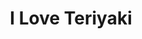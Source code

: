 ---
layout: place
title: "I Love Teriyaki"
permalink: /california/sacramento/i-love-teriyaki.html
stateAbbr: CA
stateName: California
cityName: Sacramento
place_id: ChIJ5_t2EILZmoARoKfJRR4H9Q4
photos:
  - name: >-
      places/ChIJ5_t2EILZmoARoKfJRR4H9Q4/photos/AeeoHcKRT5scfiqOGghllLUb1jbPZk-AUAKxedOV3Ro-wCen58k-WeCjxJWDVXtti-FzXgxnrXyd-7i2HrKw0hb9P6KSqGEJKU_EsMYosgjvioNewB8A3xs8I5WU2emYnj67Vi4FabA9cUjcUtzJa17LWIw5nLJ2yUi-WtATn2kaP1F3FErhl-I-L2IdA2jFdYuGFVJ0ARFHT334x6G7jVp2sTLQliVBIbhn9nmrPHh_1BZoJKgiY3FnRlPcvrw3g1Lud4Bn5dkLFto13XGp2gGClHGDhSSKNtwtMlaKazyhGOgOiY3Q0uqJxMQpOe_0yuXsrIWvWaEr7xmXlEd8x6Nd95S2YAUYpXNtmVRgociLotXv3wyvMhrwyr0r6At_eHszYeamY3JAMKDPLzPEJdoyQmmV6r7J7JaXp0DcS1xL9liDR3PZ
    widthPx: 3024
    heightPx: 4032
    authorAttributions:
      - displayName: Andy M
        uri: https://maps.google.com/maps/contrib/110695674329085502200
        photoUri: >-
          https://lh3.googleusercontent.com/a-/ALV-UjXD3RsLSzapx7DNGIzgS0oHLJB3CSanDcRBq8GNtl9_obXgVHA1mg=s100-p-k-no-mo
    flagContentUri: >-
      https://www.google.com/local/imagery/report/?cb_client=maps_api_places.places_api&image_key=!1e10!2sCIHM0ogKEICAgIDu-bGf5AE&hl=en-US
    googleMapsUri: >-
      https://www.google.com/maps/place//data=!3m4!1e2!3m2!1sCIHM0ogKEICAgIDu-bGf5AE!2e10!4m2!3m1!1s0x809ad9821076fbe7:0xef5071e45c9a7a0
  - name: >-
      places/ChIJ5_t2EILZmoARoKfJRR4H9Q4/photos/AeeoHcL43tgiNZwBH09vMrl3Iw0qFP-zjaq0OxbNpyx3az2WTTanU6cdMdFGTGGAvIShLTvGgiTh0Er0yHV8fDfNjlw2T9bJD0OrutZQCWf67QmIF0otblnXEMUgT25DH0BnhHBDEcZFgG4-1HGMP2Q3g40xXTEtWHzyG5TBMX5uQtYGrdOXAo0s6nZ4qdI81dKioIfWpdjVi7oSu0CC23sjeZaLJArBzJUAyWs1JuvI0Hjg28J5srg02yslGYbx-cSkQTmp4Gh-aywXHlLQhMj2ZMVPzDJ9gx6TTLX7KobFcAe_KbPPW5WLcK58GXy8NqRx_TW4TENi5G7OVVtHP4PIWv3Lmq21ExEbzP2Q-USGUhGSvkGkmb3fMydheVvVhepkrR7tArkj6Gp_vmBQE9BtpRCq0eCQVOpiJOKECkSRmHBZavFW
    widthPx: 4800
    heightPx: 3600
    authorAttributions:
      - displayName: Scott Deitzel
        uri: https://maps.google.com/maps/contrib/116637855194092219961
        photoUri: >-
          https://lh3.googleusercontent.com/a-/ALV-UjV39csNop1JSzrZmTEXGrxtWAicfRJW77JBzkJA4lCsxoPqoGt1=s100-p-k-no-mo
    flagContentUri: >-
      https://www.google.com/local/imagery/report/?cb_client=maps_api_places.places_api&image_key=!1e10!2sCIHM0ogKEICAgIDe0O3rkAE&hl=en-US
    googleMapsUri: >-
      https://www.google.com/maps/place//data=!3m4!1e2!3m2!1sCIHM0ogKEICAgIDe0O3rkAE!2e10!4m2!3m1!1s0x809ad9821076fbe7:0xef5071e45c9a7a0
  - name: >-
      places/ChIJ5_t2EILZmoARoKfJRR4H9Q4/photos/AeeoHcKrOBZymdrNZJ4qxQJtIIePdlc49ThgmCYdABVwSWKO9EOyddtY4iOqgDG5FRNL33bfAbzrsU5guMrjKrEA1dgLWN7Xxu5yGa58j4iWSX8zl2PNLHo5ITgVFtDKIog2oqgN-McO8MyTPkmlv74JPxq99Ct8_DRgEqWTHm90w7cguzN_hBnRE_xvaFSuFMIIoy_V-q4VoZaHmjgAf_qmWYK8u13Syyl-ySrpN6Vapky6Oah8JWkWjSuFd8JBSsPQl-kaw7XX2U9-bSza6bVdhSskQYKex1k-3wT2A4eyhW8L1K5z9-SLPejBprTBV0z6UEEfrIGiZ-XdOlUmaiO83LaUXeON0-Ar2DTKQaRbHXVpZod7b7D2Hgob2nXTQI2fFg45VBw7Sa62ygbWc5TSPLNLzDXvjRy4ajTvmbosuylcug
    widthPx: 3024
    heightPx: 4032
    authorAttributions:
      - displayName: Andy M
        uri: https://maps.google.com/maps/contrib/110695674329085502200
        photoUri: >-
          https://lh3.googleusercontent.com/a-/ALV-UjXD3RsLSzapx7DNGIzgS0oHLJB3CSanDcRBq8GNtl9_obXgVHA1mg=s100-p-k-no-mo
    flagContentUri: >-
      https://www.google.com/local/imagery/report/?cb_client=maps_api_places.places_api&image_key=!1e10!2sCIHM0ogKEICAgIDu-bGjJw&hl=en-US
    googleMapsUri: >-
      https://www.google.com/maps/place//data=!3m4!1e2!3m2!1sCIHM0ogKEICAgIDu-bGjJw!2e10!4m2!3m1!1s0x809ad9821076fbe7:0xef5071e45c9a7a0
  - name: >-
      places/ChIJ5_t2EILZmoARoKfJRR4H9Q4/photos/AeeoHcK2PBzfuxIF3r8kesv5VsLeMaNspmKLRO28WLMQWuLaqABuwgXumFU1TMXhtMMOR0O2wFlWXGLg-KyU5mAntGaywS5I6QyI8H6MS9tJZpg-8w34OEBu6jukIjModotMlWiHYXI1wlEyRunXUmgDhyzOAbJmtOWKtUKNUaPjL0IRQnuhSCjchRGI1ZYp0ec7RhPpzMNF_tCOkzUoRmYVkjIBg70PSd6TNL6-k6fr6pBE_N1Hwn7GsrWuhXVqxImeHm6kldjqYwvVPenLzfOBup13wFT3Szn30YtV7trznjYkvmGNTvzT_Oq-IAzy2gjYSZIe-1a9iQqTj8DLGgPkonTFEPVdZWpRuADD8lhU4-6MH6KXV-KarOdofa1SQaI2smf94BiKjFvIAOPLYgB65K5x1mx7O85pt5dRbxE1iV6mBeCF
    widthPx: 3024
    heightPx: 4032
    authorAttributions:
      - displayName: Andy M
        uri: https://maps.google.com/maps/contrib/110695674329085502200
        photoUri: >-
          https://lh3.googleusercontent.com/a-/ALV-UjXD3RsLSzapx7DNGIzgS0oHLJB3CSanDcRBq8GNtl9_obXgVHA1mg=s100-p-k-no-mo
    flagContentUri: >-
      https://www.google.com/local/imagery/report/?cb_client=maps_api_places.places_api&image_key=!1e10!2sCIHM0ogKEICAgIDu-bG7_gE&hl=en-US
    googleMapsUri: >-
      https://www.google.com/maps/place//data=!3m4!1e2!3m2!1sCIHM0ogKEICAgIDu-bG7_gE!2e10!4m2!3m1!1s0x809ad9821076fbe7:0xef5071e45c9a7a0
  - name: >-
      places/ChIJ5_t2EILZmoARoKfJRR4H9Q4/photos/AeeoHcI9rWvxN7FNwBOAOXpbPPXwlEMCTIFEylGfPfAw9S6nPe-Js21rqedN52g_NUt-z1etw1vWHiEAKw-Xzsrn1iWVHIqBAy7xsVNQqYE6nvpED2aTjEcoIiG9RfULsgHS64cMyORImTrcr2LENiGfGGK13VA2FXm7CwudfY9_nOUGpYGjSL_gtfhpzKUX7_v9EHe6es4mO3srjphnRIPSh9C1aJCAQpoX4Of78AWkStzP0doOydE7UQTjCwNeWrZqXOCm3rvwHP0QHezwNmiDWfc-HRGrDmcA8RU78FTjZ_Xb3c8vITZiungtZXyO5XYO7T51EE95--ucWG_7gb0PCtp1B1A4GF5vNWvxv-8TvTAoi-agLTB8RzWi8h6mCRz231sZe_ijahJl_hnhAnAVtvn7Cc10MHKWTRbaAvYIy2QcSg
    widthPx: 3024
    heightPx: 4032
    authorAttributions:
      - displayName: J J
        uri: https://maps.google.com/maps/contrib/110824279606175658235
        photoUri: >-
          https://lh3.googleusercontent.com/a/ACg8ocI3WXocmFna288vc_vVS8fa7dr4R8GrKcgXWCsPRTjW50Fs=s100-p-k-no-mo
    flagContentUri: >-
      https://www.google.com/local/imagery/report/?cb_client=maps_api_places.places_api&image_key=!1e10!2sCIHM0ogKEICAgID6-42pPw&hl=en-US
    googleMapsUri: >-
      https://www.google.com/maps/place//data=!3m4!1e2!3m2!1sCIHM0ogKEICAgID6-42pPw!2e10!4m2!3m1!1s0x809ad9821076fbe7:0xef5071e45c9a7a0
  - name: >-
      places/ChIJ5_t2EILZmoARoKfJRR4H9Q4/photos/AeeoHcLcsIFwcBHOQrJPM9C-1-NN_Ji227BepXEMEmMlRfbgJA7zpUbQwkcfzSgSYDg1i4ltVQiTsW6QnzDs5LuBIydO6zvWaW9HucxTqY7Au7xZSG0oMD9BpE45mLSJqwFf-fXwBQ6HqX4UHUdF10mVrAZo-e94LQq6W3U3YdoYnll7Zd_sNafbVlDfTfClbM8PsC0IZUTlTV3Ntsn3mZJ1jXbVjO7FsUXUUAyVfEcDYhDeAgPQ-iWtSSE4p3RFa2oYtW-y5z2hiP5YJ3gdmAQICjer8cGmNgP5X2VAVkobqS1kWTFxZPtENqnaZ5YMD5qO2Jj3_FSMIvQ2JJrNkeOOHZR27eE2j-rv9-pev9r8kj7lCjvaNkFzpEQ7F2jVAGBFb_JIf9zWZL3NHSZbzgTNa-COrsaliXt6e5PAdCRSFRLzxgmn
    widthPx: 4032
    heightPx: 3024
    authorAttributions:
      - displayName: Andy M
        uri: https://maps.google.com/maps/contrib/110695674329085502200
        photoUri: >-
          https://lh3.googleusercontent.com/a-/ALV-UjXD3RsLSzapx7DNGIzgS0oHLJB3CSanDcRBq8GNtl9_obXgVHA1mg=s100-p-k-no-mo
    flagContentUri: >-
      https://www.google.com/local/imagery/report/?cb_client=maps_api_places.places_api&image_key=!1e10!2sCIHM0ogKEICAgIDu-bGjiQE&hl=en-US
    googleMapsUri: >-
      https://www.google.com/maps/place//data=!3m4!1e2!3m2!1sCIHM0ogKEICAgIDu-bGjiQE!2e10!4m2!3m1!1s0x809ad9821076fbe7:0xef5071e45c9a7a0
  - name: >-
      places/ChIJ5_t2EILZmoARoKfJRR4H9Q4/photos/AeeoHcJ2AbD8UyD0Is_43ouMFJG7-6vFMYu7U56mRZ64dC6jimFlB6zO2QCTBttr4HcYC7r5wtJj582RSh6NLzCMF2nH2rHMsYH_SOL_p7LzJ-mP1WU1esS56bkyP37RoBSow21tTlNISvA0wptGZLpJlhjmpiJSeNt_kYDqcFcx9IPiVPdGWx-YnAtApu_KFcDb6sHzkg8YDPM830rD9zBo8N2aXKBkKRfi2MuGwgbYMoMRo6YmdT8aAoTimSFdR-iBpmhlcTqM-y0Bw4oZQBXqR_NZg6IjNbty3s1NKwEPWbL2X4UFlvcFnNbe-6Q-ZhamfedIUPVZFw9fGccxjYi3pGzDxf6eXSs3n5sDY7KlAgbfNz0jNdC8mkcFexi3lfcS1to9B_lGw7cqv4VzyHdyP8aLiHz4pwRxgyt_VUjXJAD67w
    widthPx: 3600
    heightPx: 4800
    authorAttributions:
      - displayName: Scott Deitzel
        uri: https://maps.google.com/maps/contrib/116637855194092219961
        photoUri: >-
          https://lh3.googleusercontent.com/a-/ALV-UjV39csNop1JSzrZmTEXGrxtWAicfRJW77JBzkJA4lCsxoPqoGt1=s100-p-k-no-mo
    flagContentUri: >-
      https://www.google.com/local/imagery/report/?cb_client=maps_api_places.places_api&image_key=!1e10!2sCIHM0ogKEICAgIDe0O3LOw&hl=en-US
    googleMapsUri: >-
      https://www.google.com/maps/place//data=!3m4!1e2!3m2!1sCIHM0ogKEICAgIDe0O3LOw!2e10!4m2!3m1!1s0x809ad9821076fbe7:0xef5071e45c9a7a0
  - name: >-
      places/ChIJ5_t2EILZmoARoKfJRR4H9Q4/photos/AeeoHcKcj-MxCQJeLgKGRIymOj9b0CvMmNatPBFInznytT2temEvu0TB0PENKoPTekshmrJL0HLKwOO3S_Ih7w1l_o1jtRjLezfxw5fbI3XXsWW0b3KWC08sxZg81RedgE2N2YuqYQLqLotDsPJ6i9aCSviXUCXPiLgL7vJCavX8DXE-wy5vKFbFr6qTBjIsA7ct8hG2HjPFF3TQ5F0lpKYSJjIpWCcTD4pC5eFK5aJL1jCiBaL-RaQJAUt-SiCCNR71yfNjwxxa8DqTg4kdawbZetxaIrdspumLlrzNFEA7Vx_jh9e10HGqCjHXhLyU1sZrIM1vHnkaW-C0xVozJxFLLFsyF4ir-pqUCZ0BACZ6xsLILz0dGYySmLuSpGW-kBoYbdfQWUAgnKTHQAlN-S7rWTSuRmE0iQpw8itG1tIi3ONrPQ
    widthPx: 3024
    heightPx: 4032
    authorAttributions:
      - displayName: Miss Noela
        uri: https://maps.google.com/maps/contrib/112189968546086035462
        photoUri: >-
          https://lh3.googleusercontent.com/a-/ALV-UjXr4iwBARQuugjIIuk5k0h3IkLH4AdabMKjM5LyD0lP8oVZov54=s100-p-k-no-mo
    flagContentUri: >-
      https://www.google.com/local/imagery/report/?cb_client=maps_api_places.places_api&image_key=!1e10!2sCIHM0ogKEICAgIDXoKXTTg&hl=en-US
    googleMapsUri: >-
      https://www.google.com/maps/place//data=!3m4!1e2!3m2!1sCIHM0ogKEICAgIDXoKXTTg!2e10!4m2!3m1!1s0x809ad9821076fbe7:0xef5071e45c9a7a0
  - name: >-
      places/ChIJ5_t2EILZmoARoKfJRR4H9Q4/photos/AeeoHcJzcaKzR8lb2QvuiSuE_ZfnuSh-6dEXmzA2Mt1ZiZ0-xw3Pv0QIg9bURpsUAaysf3eo1aQHKLFA6r4aKfHj0jBkJ6nu21bBmc9WoEqcCGtW7QXryyqoIen8ZNWezvy7e6nDFQ7aomgFjZpwd5Txm-GJkb1MV-9Nk-m6WR7OWZquAGUiN4mxU5DxreyxQkFI9Y9mY-WWPP4xPIBLsR0Bzb_SLpLDxVUlzSwhgFmTzJfT3X0DCpc8yNcrLC2cQ1dmrEdw1ly4wu1dp-lOAH77WDVGKXLrfX-rCkU5SCgCLmEucH8oI7JnTj-KhUBlTG7PMn7bOU5GDtFpMZfZF5ZhvI5jUyOUwz7KMhpxcIXJMNI5IH8H5D1CscyY4-6uqdsDpbV5BVgky4zhXDoYcHJwem4Db-Bh9FFxilLMPIKpBAARQQ
    widthPx: 3024
    heightPx: 4032
    authorAttributions:
      - displayName: Days Made New With Keeks Key
        uri: https://maps.google.com/maps/contrib/116770738213446728073
        photoUri: >-
          https://lh3.googleusercontent.com/a-/ALV-UjXS79cCzmLqoE29Rg8kLyhl04HiA3ccXC2p_oawoqR4K-lTxGWNpw=s100-p-k-no-mo
    flagContentUri: >-
      https://www.google.com/local/imagery/report/?cb_client=maps_api_places.places_api&image_key=!1e10!2sCIHM0ogKEICAgICNqO6eSw&hl=en-US
    googleMapsUri: >-
      https://www.google.com/maps/place//data=!3m4!1e2!3m2!1sCIHM0ogKEICAgICNqO6eSw!2e10!4m2!3m1!1s0x809ad9821076fbe7:0xef5071e45c9a7a0
  - name: >-
      places/ChIJ5_t2EILZmoARoKfJRR4H9Q4/photos/AeeoHcKSol-u-EpLEB_9FonsWN52SUhl757krBOFcs_FE1JiJYNmRSrHtzzRfaMTrofY_aR9g8OTBgvaTIwBLEV7Xfj-84IoTqIeO18MYiV_drLp23hkUbsjC0rxjDJPzbbshG7v4O-vDqz4zrW-RkICQHV8c0QO3c2P1mTQk4xvb1hlbrNJNV4Gp0aYzBpCT5o-ddMCLegi6apuI9TjPSEux8aWeDYZiZjNICoRXOV89BgjVlWNnIGISB83uGzHS0Zl2_dgjSndASreHNBm3_Ql1wS5_8R_kpSo4NW67dYdHkOZaqFRdlerMJZDS-PBGd0Rlb5_JYFJghEgrxQfNuR8eHlpxPldWsJKoxy7ODpypAZZ7roXJ4desE5_XVhhWjrAbi-szvlodzAJu5E_-gMKR8elydSN0AFOBCQTE7U6fLQ
    widthPx: 4128
    heightPx: 3096
    authorAttributions:
      - displayName: Jessica **
        uri: https://maps.google.com/maps/contrib/114206113724635705305
        photoUri: >-
          https://lh3.googleusercontent.com/a-/ALV-UjWRRpdhJEW5152mvai5lzvOzF714rw9R8Dmf0QvOX8XhFW2vdwT=s100-p-k-no-mo
    flagContentUri: >-
      https://www.google.com/local/imagery/report/?cb_client=maps_api_places.places_api&image_key=!1e10!2sCIHM0ogKEICAgID0x97YJg&hl=en-US
    googleMapsUri: >-
      https://www.google.com/maps/place//data=!3m4!1e2!3m2!1sCIHM0ogKEICAgID0x97YJg!2e10!4m2!3m1!1s0x809ad9821076fbe7:0xef5071e45c9a7a0
address: 2617 Marconi Ave, Sacramento, CA 95821, USA
street: 2617 Marconi Ave
city: Sacramento
state: CA
zip: '95821'
country: USA
neighborhood: null
latitude: '38.618472'
longitude: '-121.400489'
accessibility_options:
  wheelchairAccessibleParking: true
  wheelchairAccessibleEntrance: true
  wheelchairAccessibleRestroom: true
  wheelchairAccessibleSeating: true
business_status: OPERATIONAL
name: I Love Teriyaki
google_maps_links:
  directionsUri: >-
    https://www.google.com/maps/dir//''/data=!4m7!4m6!1m1!4e2!1m2!1m1!1s0x809ad9821076fbe7:0xef5071e45c9a7a0!3e0
  placeUri: https://maps.google.com/?cid=1077775512426358688
  writeAReviewUri: >-
    https://www.google.com/maps/place//data=!4m3!3m2!1s0x809ad9821076fbe7:0xef5071e45c9a7a0!12e1
  reviewsUri: >-
    https://www.google.com/maps/place//data=!4m4!3m3!1s0x809ad9821076fbe7:0xef5071e45c9a7a0!9m1!1b1
  photosUri: >-
    https://www.google.com/maps/place//data=!4m3!3m2!1s0x809ad9821076fbe7:0xef5071e45c9a7a0!10e5
primary_type: Sushi Restaurant
opening_hours:
  regular: null
  current: null
secondary_opening_hours:
  regular:
    weekdayDescriptions: null
    type: null
  current:
    weekdayDescriptions: null
    type: null
phone: null
price_level: null
price_range: null
rating: null
rating_count: 0
website: null
description: null
reviews: null
parking_options: null
payment_options: null
allow_dogs: null
curbside_pickup: null
delivery: null
dine_in: null
good_for_children: null
good_for_groups: null
good_for_sports: null
live_music: null
menu_for_children: null
outdoor_seating: null
reservable: null
restroom: null
serves_beer: null
serves_breakfast: null
serves_brunch: null
serves_cocktails: null
serves_coffee: null
serves_dinner: null
serves_dessert: null
serves_lunch: null
serves_vegetarian_food: null
serves_wine: null
takeout: null
slug: I-Love-Teriyaki

---